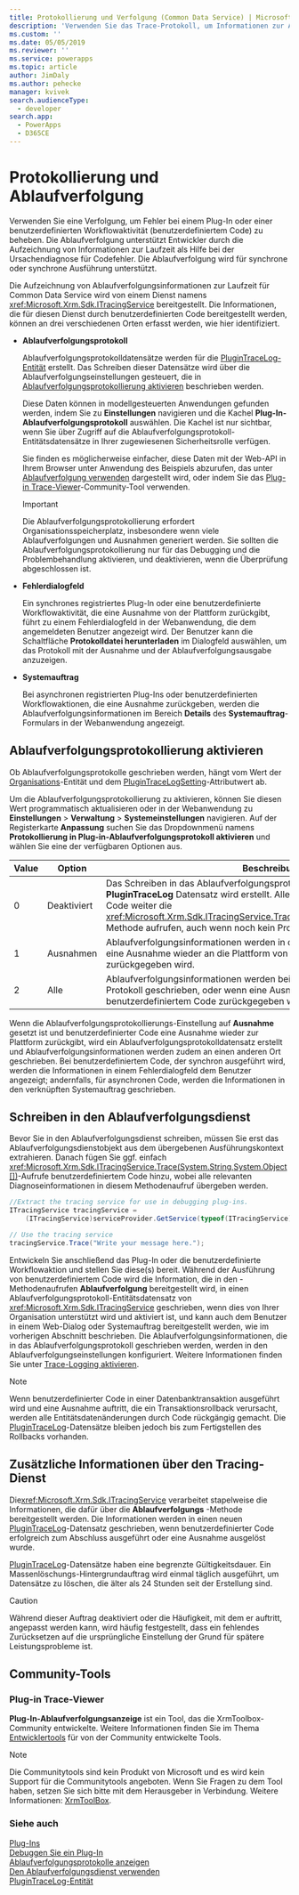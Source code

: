 ```yaml
---
title: Protokollierung und Verfolgung (Common Data Service) | Microsoft Docs
description: 'Verwenden Sie das Trace-Protokoll, um Informationen zur Ausführung von Plug-Ins zu speichern, um das Plug-In-Debugging zu unterstützen.'
ms.custom: ''
ms.date: 05/05/2019
ms.reviewer: ''
ms.service: powerapps
ms.topic: article
author: JimDaly
ms.author: pehecke
manager: kvivek
search.audienceType:
  - developer
search.app:
  - PowerApps
  - D365CE
---
```

# <a name="tracing-and-logging"></a>Protokollierung und Ablaufverfolgung

Verwenden Sie eine Verfolgung, um Fehler bei einem Plug-In oder einer benutzerdefinierten Workflowaktivität (benutzerdefiniertem Code) zu beheben. Die Ablaufverfolgung unterstützt Entwickler durch die Aufzeichnung von Informationen zur Laufzeit als Hilfe bei der Ursachendiagnose für Codefehler. Die Ablaufverfolgung wird für synchrone oder synchrone Ausführung unterstützt.
  
Die Aufzeichnung von Ablaufverfolgungsinformationen zur Laufzeit für Common Data Service wird von einem Dienst namens <xref:Microsoft.Xrm.Sdk.ITracingService> bereitgestellt. Die Informationen, die für diesen Dienst durch benutzerdefinierten Code bereitgestellt werden, können an drei verschiedenen Orten erfasst werden, wie hier identifiziert.  

- **Ablaufverfolgungsprotokoll**  
  
    Ablaufverfolgungsprotokolldatensätze werden für die [PluginTraceLog-Entität](reference/entities/plugintracelog.md) erstellt. Das Schreiben dieser Datensätze wird über die Ablaufverfolgungseinstellungen gesteuert, die in [Ablaufverfolgungsprotokollierung aktivieren](#enable-trace-logging) beschrieben werden.

    Diese Daten können in modellgesteuerten Anwendungen gefunden werden, indem Sie zu **Einstellungen** navigieren und die Kachel **Plug-In-Ablaufverfolgungsprotokoll** auswählen. Die Kachel ist nur sichtbar, wenn Sie über Zugriff auf die Ablaufverfolgungsprotokoll-Entitätsdatensätze in Ihrer zugewiesenen Sicherheitsrolle verfügen.

    Sie finden es möglicherweise einfacher, diese Daten mit der Web-API in Ihrem Browser unter Anwendung des Beispiels abzurufen, das unter [Ablaufverfolgung verwenden](debug-plug-in.md#use-tracing) dargestellt wird, oder indem Sie das [Plug-in Trace-Viewer](#plug-in-trace-viewer)-Community-Tool verwenden.

    > [!IMPORTANT]
    > Die Ablaufverfolgungsprotokollierung erfordert Organisationsspeicherplatz, insbesondere wenn viele Ablaufverfolgungen und Ausnahmen generiert werden. Sie sollten die Ablaufverfolgungsprotokollierung nur für das Debugging und die Problembehandlung aktivieren, und deaktivieren, wenn die Überprüfung abgeschlossen ist.  
  
- **Fehlerdialogfeld**  
  
     Ein synchrones registriertes Plug-In oder eine benutzerdefinierte Workflowaktivität, die eine Ausnahme von der Plattform zurückgibt, führt zu einem Fehlerdialogfeld in der Webanwendung, die dem angemeldeten Benutzer angezeigt wird. Der Benutzer kann die Schaltfläche **Protokolldatei herunterladen** im Dialogfeld auswählen, um das Protokoll mit der Ausnahme und der Ablaufverfolgungsausgabe anzuzeigen.  
  
- **Systemauftrag**  
  
     Bei asynchronen registrierten Plug-Ins oder benutzerdefinierten Workflowaktionen, die eine Ausnahme zurückgeben, werden die Ablaufverfolgungsinformationen im Bereich **Details** des **Systemauftrag**-Formulars in der Webanwendung angezeigt.  
  
<a name="bkmk_trace-settings"></a>

## <a name="enable-trace-logging"></a>Ablaufverfolgungsprotokollierung aktivieren

Ob Ablaufverfolgungsprotokolle geschrieben werden, hängt vom Wert der [Organisations](/powerapps/developer/common-data-service/reference/entities/organization)-Entität und dem [PluginTraceLogSetting](/powerapps/developer/common-data-service/reference/entities/organization#BKMK_PluginTraceLogSetting)-Attributwert ab.

Um die Ablaufverfolgungsprotokollierung zu aktivieren, können Sie diesen Wert programmatisch aktualisieren oder in der Webanwendung zu **Einstellungen** > **Verwaltung** > **Systemeinstellungen** navigieren. Auf der Registerkarte **Anpassung** suchen Sie das Dropdownmenü namens **Protokollierung in Plug-in-Ablaufverfolgungsprotokoll aktivieren** und wählen Sie eine der verfügbaren Optionen aus.  
  
|Value|Option|Beschreibung|  
|------------|-----------------|-----------------|  
|0|Deaktiviert|Das Schreiben in das Ablaufverfolgungsprotokoll ist deaktiviert. Kein **PluginTraceLog** Datensatz wird erstellt. Allerdings kann benutzerdefinierter Code weiter die <xref:Microsoft.Xrm.Sdk.ITracingService.Trace(System.String,System.Object[])>-Methode aufrufen, auch wenn noch kein Protokoll geschrieben wurde.|  
|1|Ausnahmen|Ablaufverfolgungsinformationen werden in das Protokoll geschrieben, wenn eine Ausnahme wieder an die Plattform von benutzerdefiniertem Code zurückgegeben wird.|  
|2|Alle|Ablaufverfolgungsinformationen werden bei Fertigstellung von Code in das Protokoll geschrieben, oder wenn eine Ausnahme wieder an die Plattform von benutzerdefiniertem Code zurückgegeben wird.|  
  
Wenn die Ablaufverfolgungsprotokollierungs-Einstellung auf **Ausnahme** gesetzt ist und benutzerdefinierter Code eine Ausnahme wieder zur Plattform zurückgibt, wird ein Ablaufverfolgungsprotokolldatensatz erstellt und Ablaufverfolgungsinformationen werden zudem an einen anderen Ort geschrieben. Bei benutzerdefiniertem Code, der synchron ausgeführt wird, werden die Informationen in einem Fehlerdialogfeld dem Benutzer angezeigt; andernfalls, für asynchronen Code, werden die Informationen in den verknüpften Systemauftrag geschrieben.  

## <a name="write-to-the-tracing-service"></a>Schreiben in den Ablaufverfolgungsdienst

Bevor Sie in den Ablaufverfolgungsdienst schreiben, müssen Sie erst das Ablaufverfolgungsdienstobjekt aus dem übergebenen Ausführungskontext extrahieren. Danach fügen Sie ggf. einfach <xref:Microsoft.Xrm.Sdk.ITracingService.Trace(System.String,System.Object[])>-Aufrufe benutzerdefiniertem Code hinzu, wobei alle relevanten Diagnoseinformationen in diesem Methodenaufruf übergeben werden.  

  
 ```csharp
//Extract the tracing service for use in debugging plug-ins.
 ITracingService tracingService =
     (ITracingService)serviceProvider.GetService(typeof(ITracingService));

 // Use the tracing service 
 tracingService.Trace("Write your message here.");
 
```

Entwickeln Sie anschließend das Plug-In oder die benutzerdefinierte Workflowaktion und stellen Sie diese(s) bereit. Während der Ausführung von benutzerdefiniertem Code wird die Information, die in den -Methodenaufrufen **Ablaufverfolgung** bereitgestellt wird, in einen Ablaufverfolgungsprotokoll-Entitätsdatensatz von <xref:Microsoft.Xrm.Sdk.ITracingService> geschrieben, wenn dies von Ihrer Organisation unterstützt wird und aktiviert ist, und kann auch dem Benutzer in einem Web-Dialog oder Systemauftrag bereitgestellt werden, wie im vorherigen Abschnitt beschrieben. Die Ablaufverfolgungsinformationen, die in das Ablaufverfolgungsprotokoll geschrieben werden, werden in den Ablaufverfolgungseinstellungen konfiguriert. Weitere Informationen finden Sie unter [Trace-Logging aktivieren](#bkmk_trace-settings).  
  
> [!NOTE]
> Wenn benutzerdefinierter Code in einer Datenbanktransaktion ausgeführt wird und eine Ausnahme auftritt, die ein Transaktionsrollback verursacht, werden alle Entitätsdatenänderungen durch Code rückgängig gemacht. Die [PluginTraceLog](reference/entities/plugintracelog.md)-Datensätze bleiben jedoch bis zum Fertigstellen des Rollbacks vorhanden.  
  
## <a name="additional-information-about-the-tracing-service"></a>Zusätzliche Informationen über den Tracing-Dienst

Die<xref:Microsoft.Xrm.Sdk.ITracingService> verarbeitet stapelweise die Informationen, die dafür über die **Ablaufverfolgungs** -Methode bereitgestellt werden. Die Informationen werden in einen neuen [PluginTraceLog](reference/entities/plugintracelog.md)-Datensatz geschrieben, wenn benutzerdefinierter Code erfolgreich zum Abschluss ausgeführt oder eine Ausnahme ausgelöst wurde.  
  
[PluginTraceLog](reference/entities/plugintracelog.md)-Datensätze haben eine begrenzte Gültigkeitsdauer. Ein Massenlöschungs-Hintergrundauftrag wird einmal täglich ausgeführt, um Datensätze zu löschen, die älter als 24 Stunden seit der Erstellung sind. 

> [!CAUTION]
> Während dieser Auftrag deaktiviert oder die Häufigkeit, mit dem er auftritt, angepasst werden kann, wird häufig festgestellt, dass ein fehlendes Zurücksetzen auf die ursprüngliche Einstellung der Grund für spätere Leistungsprobleme ist.

## <a name="community-tools"></a>Community-Tools

 ### <a name="plug-in-trace-viewer"></a>Plug-in Trace-Viewer

**Plug-In-Ablaufverfolgungsanzeige** ist ein Tool, das die XrmToolbox-Community entwickelte. Weitere Informationen finden Sie im Thema [Entwicklertools](developer-tools.md) für von der Community entwickelte Tools.

> [!NOTE]
> Die Communitytools sind kein Produkt von Microsoft und es wird kein Support für die Communitytools angeboten. Wenn Sie Fragen zu dem Tool haben, setzen Sie sich bitte mit dem Herausgeber in Verbindung. Weitere Informationen: [XrmToolBox](https://www.xrmtoolbox.com).  

### <a name="see-also"></a>Siehe auch

[Plug-Ins](plug-ins.md)  
[Debuggen Sie ein Plug-In](debug-plug-in.md#use-tracing)  
[Ablaufverfolgungsprotokolle anzeigen](tutorial-write-plug-in.md#view-trace-logs)  
[Den Ablaufverfolgungsdienst verwenden](write-plug-in.md#use-the-tracing-service)  
[PluginTraceLog-Entität](reference/entities/plugintracelog.md)